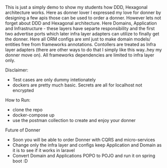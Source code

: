 
This is just a simply demo to show my students how DDD, Hexagonal architecture works. Here as donner lover I expressed my love for donner by designing a few apis those can be used to order a donner. However lets not forget about DDD and Hexagonal architecture.
Here Domains, Application and Infrastructure - these layers have separte responsibility and the first two advertise ports which later infra layer adapters can utilize to finally get the donner. Here all ORM configs are xml just to make domain models/ entities 
free from frameworks annotations. Contollers are treated as Infra layer adapters (there are other ways to do that I simply like this way..hey my donner move on). All frameworks dependencies are limited to infra layer only. 

Disclaimer:
* Test cases are only dummy intetionately
* dockers are pretty much basic. Secrets are all for localhost not encrypted

How to Run:
* clone the repo
* docker-compose up
* use the postman collection to create and enjoy your donner

Future of Donner 
* Soon you will be able to order Donner with CQRS and micro-services
* Change only the infra layer and configs keep Application and Domain as it is to see if it works in laravel
* Convert Domain and Applications POPO to POJO and run it on spring boot :D 
  

